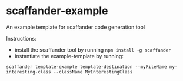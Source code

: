 # scaffander-example
An example template for scaffander code generation tool

Instructions:
- install the scaffander tool by running `npm install -g scaffander`
- instantiate the example-template by running:
```
scaffander template-example template-destination --myFileName my-interesting-class --className MyInterestingClass
```
